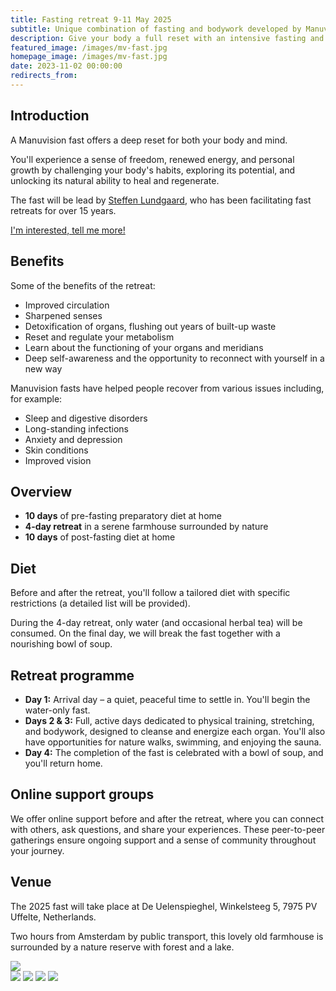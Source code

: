 ```yaml
---
title: Fasting retreat 9-11 May 2025
subtitle: Unique combination of fasting and bodywork developed by Manuvision
description: Give your body a full reset with an intensive fasting and body therapy retreat, designed to cleanse muscles, organs, emotions and the mind. Lead by Steffen Lundgaard, who has been facilitating fast retreats for over 15 years.
featured_image: /images/mv-fast.jpg
homepage_image: /images/mv-fast.jpg
date: 2023-11-02 00:00:00
redirects_from:
---
```


## Introduction

A Manuvision fast offers a deep reset for both your body and mind.

You'll experience a sense of freedom, renewed energy, and personal growth by challenging your body's habits, exploring its potential, and unlocking its natural ability to heal and regenerate.

The fast will be lead by [Steffen Lundgaard](https://manuvision.es/en/steffen-en/), who has been facilitating fast retreats for over 15 years.

<a href="/contact" class="button button--large">I'm interested, tell me more!</a>

## Benefits 

Some of the benefits of the retreat:
- Improved circulation
- Sharpened senses
- Detoxification of organs, flushing out years of built-up waste
- Reset and regulate your metabolism
- Learn about the functioning of your organs and meridians
- Deep self-awareness and the opportunity to reconnect with yourself in a new way

Manuvision fasts have helped people recover from various issues including, for example:
- Sleep and digestive disorders
- Long-standing infections
- Anxiety and depression
- Skin conditions
- Improved vision

## Overview

- **10 days** of pre-fasting preparatory diet at home  
- **4-day retreat** in a serene farmhouse surrounded by nature  
- **10 days** of post-fasting diet at home  

## Diet

Before and after the retreat, you'll follow a tailored diet with specific restrictions (a detailed list will be provided).

During the 4-day retreat, only water (and occasional herbal tea) will be consumed. On the final day, we will break the fast together with a nourishing bowl of soup.

## Retreat programme

- **Day 1:** Arrival day – a quiet, peaceful time to settle in. You'll begin the water-only fast.
- **Days 2 & 3:** Full, active days dedicated to physical training, stretching, and bodywork, designed to cleanse and energize each organ. You'll also have opportunities for nature walks, swimming, and enjoying the sauna.
- **Day 4:** The completion of the fast is celebrated with a bowl of soup, and you'll return home.

## Online support groups

We offer online support before and after the retreat, where you can connect with others, ask questions, and share your experiences. These peer-to-peer gatherings ensure ongoing support and a sense of community throughout your journey.

## Venue

The 2025 fast will take place at De Uelenspieghel, Winkelsteeg 5, 7975 PV Uffelte, Netherlands.

Two hours from Amsterdam by public transport, this lovely old farmhouse is surrounded by a nature reserve with forest and a lake.

<div class="gallery" data-columns="1">
	<img src="/images/fast-venue.jpg">
</div>

<div class="gallery" data-columns="2">
	<img src="/images/fast-outside.jpg">
    <img src="/images/fast-inside.jpg">
	<img src="/images/fast-outside2.jpg">
    <img src="/images/fast-bar.jpg">
</div>
